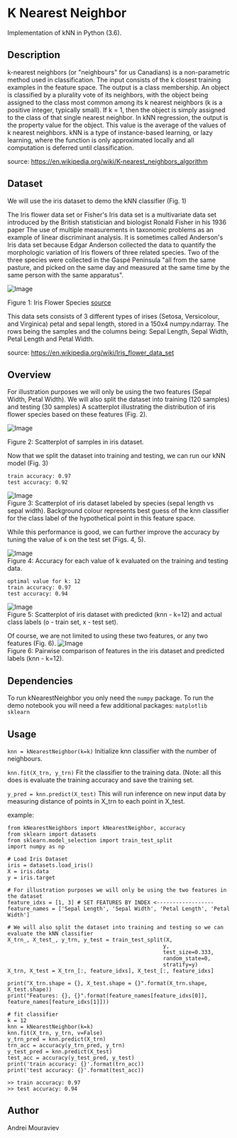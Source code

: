 # K Nearest Neighbor

Implementation of kNN in Python (3.6).


## Description

k-nearest neighbors (or "neighbours" for us Canadians) is a non-parametric method used in classification. The input consists of the k closest training examples in the feature space. The output is a class membership. An object is classified by a plurality vote of its neighbors, with the object being assigned to the class most common among its k nearest neighbors (k is a positive integer, typically small). If k = 1, then the object is simply assigned to the class of that single nearest neighbor.
In kNN regression, the output is the property value for the object. This value is the average of the values of k nearest neighbors. kNN is a type of instance-based learning, or lazy learning, where the function is only approximated locally and all computation is deferred until classification.

source: https://en.wikipedia.org/wiki/K-nearest_neighbors_algorithm

## Dataset

We will use the iris dataset to demo the kNN classifier (Fig. 1)

The Iris flower data set or Fisher's Iris data set is a multivariate data set introduced by the British statistician and biologist Ronald Fisher in his 1936 paper The use of multiple measurements in taxonomic problems as an example of linear discriminant analysis. It is sometimes called Anderson's Iris data set because Edgar Anderson collected the data to quantify the morphologic variation of Iris flowers of three related species. Two of the three species were collected in the Gaspé Peninsula "all from the same pasture, and picked on the same day and measured at the same time by the same person with the same apparatus".

![Image](https://github.com/amourav/kNearestNeighbor/blob/readme/readme_imgs/iris.PNG)

Figure 1: Iris Flower Species [source](https://www.flickr.com/photos/gmayfield10/3352170798/in/photostream/)


This data sets consists of 3 different types of irises (Setosa, Versicolour, and Virginica) petal and sepal length, stored in a 150x4 numpy.ndarray. The rows being the samples and the columns being: Sepal Length, Sepal Width, Petal Length and Petal Width.

source: https://en.wikipedia.org/wiki/Iris_flower_data_set


## Overview

For illustration purposes we will only be using the two features (Sepal Width, Petal Width). We will also split the dataset into training (120 samples) and testing (30 samples) A scatterplot illustrating the distribution of iris flower species based on these features (Fig. 2).

![Image](https://github.com/amourav/kNearestNeighbor/blob/readme/readme_imgs/scatter1.png)

Figure 2: Scatterplot of samples in iris dataset.

Now that we split the dataset into training and testing, we can run our kNN model (Fig. 3)
```
train accuracy: 0.97
test accuracy: 0.92
```
![Image](https://github.com/amourav/kNearestNeighbor/blob/readme/readme_imgs/scatter2.png) <br/>
Figure 3: Scatterplot of iris dataset labeled by species (sepal length vs sepal width). Background colour represents best guess of the knn classifier for the class label of the hypothetical point in this feature space.

While this performance is good, we can further improve the accuracy by tuning the value of `k` on the test set (Figs. 4, 5).

![Image](https://github.com/amourav/kNearestNeighbor/blob/readme/readme_imgs/tune_k.png) <br/>
Figure 4: Accuracy for each value of k evaluated on the training and testing data.
```
optimal value for k: 12
train accuracy: 0.97
test accuracy: 0.94
```
![Image](https://github.com/amourav/kNearestNeighbor/blob/readme/readme_imgs/scatter2b.png) <br/>
Figure 5: Scatterplot of iris dataset with predicted (knn - k=12) and actual class labels (o - train set, 
x - test set).

Of course, we are not limited to using these two features, or any two features (Fig. 6). 
![Image](https://github.com/amourav/kNearestNeighbor/blob/readme/readme_imgs/knn_plots.png) <br/>
Figure 6: Pairwise comparison of features in the iris dataset and predicted labels (knn - k=12).

## Dependencies

To run kNearestNeighbor you only need the `numpy` package.
To run the demo notebook you will need a few additional packages:
`matplotlib`
`sklearn`


## Usage

`knn = kNearestNeighbor(k=k)` Initialize knn classifier with the number of neighbours.

`knn.fit(X_trn, y_trn)` Fit the classifier to the training data. (Note: all this does is evaluate the training accuracy and save the training set.

`y_pred = knn.predict(X_test)` This will run inference on new input data by measuring distance of points in X_trn to each point in X_test.

example:

```
from kNearestNeighbors import kNearestNeighbor, accuracy
from sklearn import datasets
from sklearn.model_selection import train_test_split
import numpy as np

# Load Iris Dataset
iris = datasets.load_iris()
X = iris.data  
y = iris.target

# For illustration purposes we will only be using the two features in the dataset
feature_idxs = [1, 3] # SET FEATURES BY INDEX <------------------
feature_names = ['Sepal Length', 'Sepal Width', 'Petal Length', 'Petal Width']

# We will also split the dataset into training and testing so we can evaluate the kNN classifier
X_trn_, X_test_, y_trn, y_test = train_test_split(X, 
                                                 y, 
                                                 test_size=0.333, 
                                                 random_state=0,
                                                 stratify=y)
X_trn, X_test = X_trn_[:, feature_idxs], X_test_[:, feature_idxs]

print("X_trn.shape = {}, X_test.shape = {}".format(X_trn.shape, X_test.shape))
print("Features: {}, {}".format(feature_names[feature_idxs[0]], feature_names[feature_idxs[1]]))

# fit classifier
k = 12
knn = kNearestNeighbor(k=k)
knn.fit(X_trn, y_trn, v=False)
y_trn_pred = knn.predict(X_trn)
trn_acc = accuracy(y_trn_pred, y_trn)
y_test_pred = knn.predict(X_test)
test_acc = accuracy(y_test_pred, y_test)
print('train accuracy: {}'.format(trn_acc))
print('test accuracy: {}'.format(test_acc))

>> train accuracy: 0.97
>> test accuracy: 0.94
```


## Author

Andrei Mouraviev
